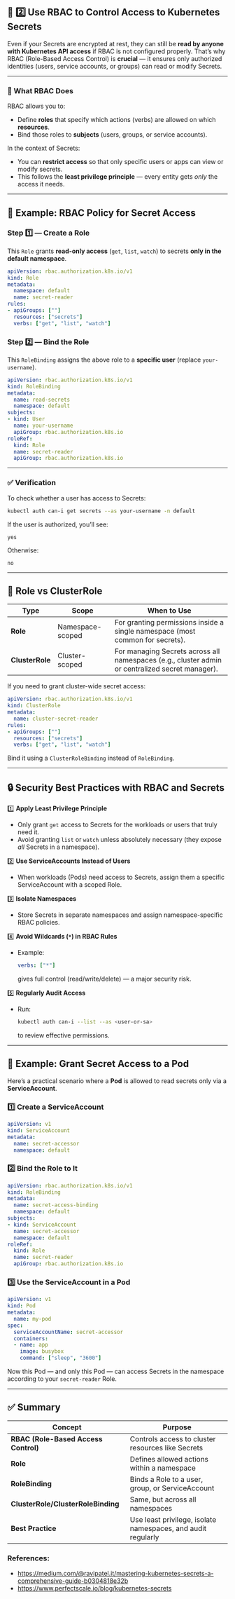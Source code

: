 ## 🔐 2️⃣ Use RBAC to Control Access to Kubernetes Secrets

Even if your Secrets are encrypted at rest, they can still be **read by anyone with Kubernetes API access** if RBAC is not configured properly.
That’s why RBAC (Role-Based Access Control) is **crucial** — it ensures only authorized identities (users, service accounts, or groups) can read or modify Secrets.

---

### 🧠 What RBAC Does

RBAC allows you to:

* Define **roles** that specify which actions (verbs) are allowed on which **resources**.
* Bind those roles to **subjects** (users, groups, or service accounts).

In the context of Secrets:

* You can **restrict access** so that only specific users or apps can view or modify secrets.
* This follows the **least privilege principle** — every entity gets *only* the access it needs.

---

## 📜 Example: RBAC Policy for Secret Access

### Step 1️⃣ — Create a Role

This `Role` grants **read-only access** (`get`, `list`, `watch`) to secrets **only in the default namespace**.

```yaml
apiVersion: rbac.authorization.k8s.io/v1
kind: Role
metadata:
  namespace: default
  name: secret-reader
rules:
- apiGroups: [""]
  resources: ["secrets"]
  verbs: ["get", "list", "watch"]
```

### Step 2️⃣ — Bind the Role

This `RoleBinding` assigns the above role to a **specific user** (replace `your-username`).

```yaml
apiVersion: rbac.authorization.k8s.io/v1
kind: RoleBinding
metadata:
  name: read-secrets
  namespace: default
subjects:
- kind: User
  name: your-username
  apiGroup: rbac.authorization.k8s.io
roleRef:
  kind: Role
  name: secret-reader
  apiGroup: rbac.authorization.k8s.io
```

---

### ✅ Verification

To check whether a user has access to Secrets:

```bash
kubectl auth can-i get secrets --as your-username -n default
```

If the user is authorized, you’ll see:

```
yes
```

Otherwise:

```
no
```

---

## 🧩 Role vs ClusterRole

| Type            | Scope            | When to Use                                                                                     |
| --------------- | ---------------- | ----------------------------------------------------------------------------------------------- |
| **Role**        | Namespace-scoped | For granting permissions inside a single namespace (most common for secrets).                   |
| **ClusterRole** | Cluster-scoped   | For managing Secrets across all namespaces (e.g., cluster admin or centralized secret manager). |

If you need to grant cluster-wide secret access:

```yaml
apiVersion: rbac.authorization.k8s.io/v1
kind: ClusterRole
metadata:
  name: cluster-secret-reader
rules:
- apiGroups: [""]
  resources: ["secrets"]
  verbs: ["get", "list", "watch"]
```

Bind it using a `ClusterRoleBinding` instead of `RoleBinding`.

---

## 🔒 Security Best Practices with RBAC and Secrets

1️⃣ **Apply Least Privilege Principle**

* Only grant `get` access to Secrets for the workloads or users that truly need it.
* Avoid granting `list` or `watch` unless absolutely necessary (they expose *all* Secrets in a namespace).

2️⃣ **Use ServiceAccounts Instead of Users**

* When workloads (Pods) need access to Secrets, assign them a specific ServiceAccount with a scoped Role.

3️⃣ **Isolate Namespaces**

* Store Secrets in separate namespaces and assign namespace-specific RBAC policies.

4️⃣ **Avoid Wildcards (`*`) in RBAC Rules**

* Example:

  ```yaml
  verbs: ["*"]
  ```

  gives full control (read/write/delete) — a major security risk.

5️⃣ **Regularly Audit Access**

* Run:

  ```bash
  kubectl auth can-i --list --as <user-or-sa>
  ```

  to review effective permissions.

---

## 🧠 Example: Grant Secret Access to a Pod

Here’s a practical scenario where a **Pod** is allowed to read secrets only via a **ServiceAccount**.

### 1️⃣ Create a ServiceAccount

```yaml
apiVersion: v1
kind: ServiceAccount
metadata:
  name: secret-accessor
  namespace: default
```

### 2️⃣ Bind the Role to It

```yaml
apiVersion: rbac.authorization.k8s.io/v1
kind: RoleBinding
metadata:
  name: secret-access-binding
  namespace: default
subjects:
- kind: ServiceAccount
  name: secret-accessor
  namespace: default
roleRef:
  kind: Role
  name: secret-reader
  apiGroup: rbac.authorization.k8s.io
```

### 3️⃣ Use the ServiceAccount in a Pod

```yaml
apiVersion: v1
kind: Pod
metadata:
  name: my-pod
spec:
  serviceAccountName: secret-accessor
  containers:
  - name: app
    image: busybox
    command: ["sleep", "3600"]
```

Now this Pod — and only this Pod — can access Secrets in the namespace according to your `secret-reader` Role.

---

## ✅ Summary

| **Concept**                          | **Purpose**                                                  |
| ------------------------------------ | ------------------------------------------------------------ |
| **RBAC (Role-Based Access Control)** | Controls access to cluster resources like Secrets            |
| **Role**                             | Defines allowed actions within a namespace                   |
| **RoleBinding**                      | Binds a Role to a user, group, or ServiceAccount             |
| **ClusterRole/ClusterRoleBinding**   | Same, but across all namespaces                              |
| **Best Practice**                    | Use least privilege, isolate namespaces, and audit regularly |


### References:
- https://medium.com/@ravipatel.it/mastering-kubernetes-secrets-a-comprehensive-guide-b0304818e32b
- https://www.perfectscale.io/blog/kubernetes-secrets
